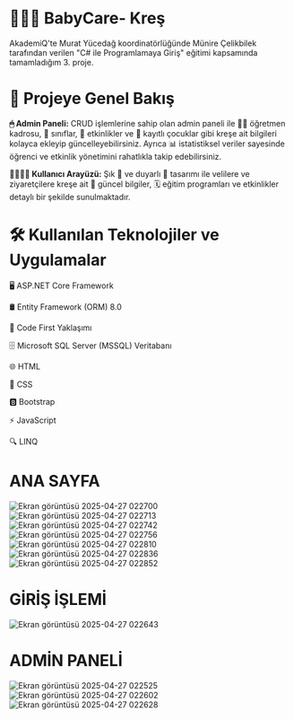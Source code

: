 # **👶🏻🎨 BabyCare- Kreş**
AkademiQ'te Murat Yücedağ koordinatörlüğünde Münire Çelikbilek tarafından verilen "C# ile Programlamaya Giriş" eğitimi kapsamında tamamladığım 3. proje.

# **🔎 Projeye Genel Bakış**
**🖱 Admin Paneli:**
CRUD işlemlerine sahip olan admin paneli ile 👩‍🏫 öğretmen kadrosu, 🧸 sınıflar, 🎉 etkinlikler ve 👶 kayıtlı çocuklar gibi kreşe ait bilgileri kolayca ekleyip güncelleyebilirsiniz. Ayrıca 📊 istatistiksel veriler sayesinde öğrenci ve etkinlik yönetimini rahatlıkla takip edebilirsiniz.

**👨‍👩‍👧‍👦 Kullanıcı Arayüzü:**
Şık 🎀 ve duyarlı 🎯 tasarımı ile velilere ve ziyaretçilere kreşe ait 🌟 güncel bilgiler, 🗓️ eğitim programları ve etkinlikler detaylı bir şekilde sunulmaktadır.

# **🛠️ Kullanılan Teknolojiler ve Uygulamalar**
🖥️ ASP.NET Core Framework

🛢️ Entity Framework (ORM) 8.0

🧩 Code First Yaklaşımı

🗄️ Microsoft SQL Server (MSSQL) Veritabanı

🌐 HTML

🎨 CSS

🅱️ Bootstrap

⚡ JavaScript

🔍 LINQ

# **ANA SAYFA**
![Ekran görüntüsü 2025-04-27 022700](https://github.com/user-attachments/assets/bcc0fd8f-116a-4c99-a0d7-bf98d378508a)
![Ekran görüntüsü 2025-04-27 022713](https://github.com/user-attachments/assets/ac7caf02-f6b6-4715-9c0a-389dfdd20532)
![Ekran görüntüsü 2025-04-27 022742](https://github.com/user-attachments/assets/6b5d59f0-78d3-484d-95ae-22cc8b6157fc)
![Ekran görüntüsü 2025-04-27 022756](https://github.com/user-attachments/assets/de81754a-13fc-4471-b1f1-9647553d6885)
![Ekran görüntüsü 2025-04-27 022810](https://github.com/user-attachments/assets/74c845e4-8e8e-4825-aa40-d1c367a759be)
![Ekran görüntüsü 2025-04-27 022836](https://github.com/user-attachments/assets/c2ea3e16-ff69-4790-aa66-99fb777a27e6)
![Ekran görüntüsü 2025-04-27 022852](https://github.com/user-attachments/assets/d9e6a36e-b6cc-44cd-a9c5-d1930d6ac9b0)

# **GİRİŞ İŞLEMİ**
![Ekran görüntüsü 2025-04-27 022643](https://github.com/user-attachments/assets/43696cfe-15f5-4853-95a2-cef7e1fe8c6c)

# **ADMİN PANELİ**
![Ekran görüntüsü 2025-04-27 022525](https://github.com/user-attachments/assets/698e2646-0f7d-4687-9c95-493533201348)
![Ekran görüntüsü 2025-04-27 022602](https://github.com/user-attachments/assets/ee03effa-6bad-48c6-9613-afc9a5192739)
![Ekran görüntüsü 2025-04-27 022628](https://github.com/user-attachments/assets/77912f1c-1817-45f9-9b7c-136cfb19e24a)










